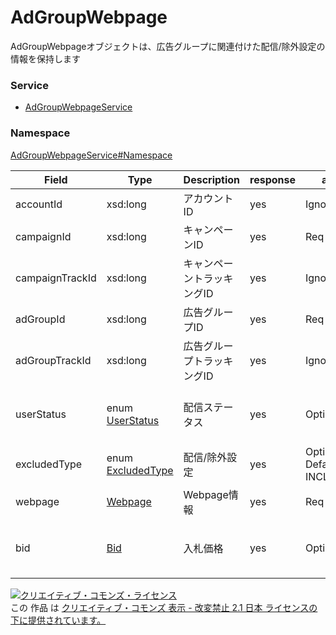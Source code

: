 # AdGroupWebpage
AdGroupWebpageオブジェクトは、広告グループに関連付けた配信/除外設定の情報を保持します
### Service
+ [AdGroupWebpageService](../../services/AdGroupWebpageService.md)

### Namespace
[AdGroupWebpageService#Namespace](../../services/AdGroupWebpageService.md#namespace)

| Field | Type | Description | response | add | set | remove
|---|---|---|---|---|---|---|
| accountId | xsd:long | アカウントID | yes | Ignore | Ignore | Ignore |
| campaignId | xsd:long | キャンペーンID | yes | Req | Req | Req |
| campaignTrackId | xsd:long | キャンペーントラッキングID	| yes | Ignore | Ignore | Ignore |
| adGroupId | xsd:long | 広告グループID | yes | Req | Req | Req |
| adGroupTrackId | xsd:long | 広告グループトラッキングID | yes | Ignore | Ignore | Ignore |
| userStatus | enum [UserStatus](./UserStatus.md) | 配信ステータス | yes | Optional | Optional<br>※ExcludedTypeがINCLUDEDのみ更新可 | Ignore |
| excludedType | enum [ExcludedType](./ExcludedType.md) | 配信/除外設定 | yes | Optional<br>Default : INCLUDED | Ignore | Ignore |
| webpage | [Webpage](./Webpage.md) | Webpage情報 | yes | Req | Req | Req |
| bid | [Bid](./Bid.md) | 入札価格 | yes | Optional | Optional<br>※ExcludedTypeがINCLUDEDのみ更新可 | Ignore |

<a rel="license" href="http://creativecommons.org/licenses/by-nd/2.1/jp/"><img alt="クリエイティブ・コモンズ・ライセンス" style="border-width:0" src="https://i.creativecommons.org/l/by-nd/2.1/jp/88x31.png" /></a><br />この 作品 は <a rel="license" href="http://creativecommons.org/licenses/by-nd/2.1/jp/">クリエイティブ・コモンズ 表示 - 改変禁止 2.1 日本 ライセンスの下に提供されています。</a>
